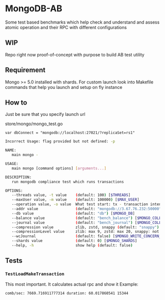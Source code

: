 # MongoDB-AB

Some test based benchmarks which help check and understand and assess atomic operation and their RPC with different configurations

## WIP
Repo right now proof-of-concept with purpose to build AB test utility

## Requirement
Mongo >= 5.0 installed with shards. For custom launch look into Makefile commands that help you launch and setup on fly instance

## How to
Just be sure that you specify launch url

store/mongo/mongo_test.go
```
var dbConnect = "mongodb://localhost:27021/?replicaSet=rs1"
```

```bash
Incorrect Usage: flag provided but not defined: -р

NAME:
   main mongo - 

USAGE:
   main mongo [command options] [arguments...]

DESCRIPTION:
   run mongodb compliance test which runs transactions

OPTIONS:
   --threads value, -t value    (default: 100) [$THREADS]
   --maxUser value, -m value    (default: 100000) [$MAX_USER]
   --operation value, -o value  What test start: tx - transaction intense, insert - only insert (default: "tx") [$OPERATION]
   --addr value                 (default: "mongodb://3.67.76.232:50000") [$MONGO_ADDR]
   --db value                   (default: "db") [$MONGO_DB]
   --balance value              (default: "bench_balance") [$MONGO_COLLECTION_BALANCE]
   --journal value              (default: "bench_journal") [$MONGO_COLLECTION_JOURNAL]
   --compression value          zlib, zstd, snappy (default: "snappy") [$MONGO_COMPRESSION]
   --compressionLevel value     zlib: max 9, zstd: max 20, snappy: not used (default: 0) [$MONGO_COMPRESSION_LEVEL]
   --wcJournal                  (default: false) [$MONGO_WRITE_CONCERN_J]
   --shards value               (default: 0) [$MONGO_SHARDS]
   --help, -h                   show help (default: false)

```

## Tests
### `TestLoadMakeTransaction`
This most important. It calculates actual rpc and show it
Example: 

```
comb/sec: 7669.716911777314 duration: 60.017860541 15344
```
